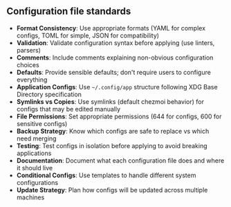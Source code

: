 ## Configuration file standards

- **Format Consistency**: Use appropriate formats (YAML for complex configs, TOML for simple, JSON for compatibility)
- **Validation**: Validate configuration syntax before applying (use linters, parsers)
- **Comments**: Include comments explaining non-obvious configuration choices
- **Defaults**: Provide sensible defaults; don't require users to configure everything
- **Application Configs**: Use `~/.config/app` structure following XDG Base Directory specification
- **Symlinks vs Copies**: Use symlinks (default chezmoi behavior) for configs that may be edited manually
- **File Permissions**: Set appropriate permissions (644 for configs, 600 for sensitive configs)
- **Backup Strategy**: Know which configs are safe to replace vs which need merging
- **Testing**: Test configs in isolation before applying to avoid breaking applications
- **Documentation**: Document what each configuration file does and where it should live
- **Conditional Configs**: Use templates to handle different system configurations
- **Update Strategy**: Plan how configs will be updated across multiple machines
